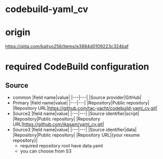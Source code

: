 # codebuild-yaml_cv

# origin
https://qiita.com/kaityo256/items/e3884d0109223c324baf

# required CodeBuild configuration
## Source
* common
    |field name|value|
    |---|---|
    |Source provider|GitHub|
* Primary
    |field name|value|
    |---|---|
    |Repository|Public repository|
    |Repository URL|https://github.com/tac-yacht/codebuild-yaml_cv.git|
* Source2
    |field name|value|
    |---|---|
    |Source identifier|script|
    |Repository|Public repository|
    |Repository URL|https://github.com/ikasam/yaml_cv.git|
* Source3
    |field name|value|
    |---|---|
    |Source identifier|data|
    |Repository|Public repository|
    |Repository URL|{your resume repository}|
    * required repository root have data.yaml
    * you can choose from S3
